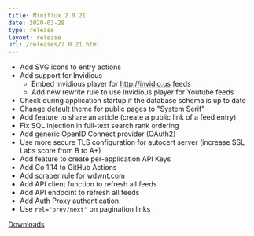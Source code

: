 ```yaml
---
title: Miniflux 2.0.21
date: 2020-03-28
type: release
layout: release
url: /releases/2.0.21.html
---
```


* Add SVG icons to entry actions
* Add support for Invidious
    - Embed Invidious player for http://invidio.us feeds
    - Add new rewrite rule to use Invidious player for Youtube feeds
* Check during application startup if the database schema is up to date
* Change default theme for public pages to "System Serif"
* Add feature to share an article (create a public link of a feed entry)
* Fix SQL injection in full-text search rank ordering
* Add generic OpenID Connect provider (OAuth2)
* Use more secure TLS configuration for autocert server (increase SSL Labs score from B to A+)
* Add feature to create per-application API Keys
* Add Go 1.14 to GitHub Actions
* Add scraper rule for wdwnt.com
* Add API client function to refresh all feeds
* Add API endpoint to refresh all feeds
* Add Auth Proxy authentication
* Use `rel="prev/next"` on pagination links

[Downloads](https://github.com/miniflux/v2/releases/tag/2.0.21)
